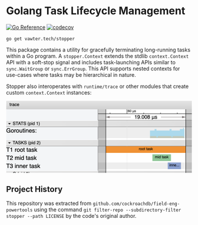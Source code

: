 # Golang Task Lifecycle Management

[![Go Reference](https://pkg.go.dev/badge/vawter.tech/stopper.svg)](https://pkg.go.dev/vawter.tech/stopper)
[![codecov](https://codecov.io/gh/bobvawter/go-stopper/graph/badge.svg?token=7XT22QWN4R)](https://codecov.io/gh/bobvawter/go-stopper)

```shell
go get vawter.tech/stopper
```

This package contains a utility for gracefully terminating long-running tasks within a Go program.
A `stopper.Context` extends the stdlib `context.Context` API with a soft-stop signal and includes
task-launching APIs similar to `sync.WaitGroup` or `sync.ErrGroup`. This API supports nested contexts
for use-cases where tasks may be hierarchical in nature.

Stopper also interoperates with `runtime/trace` or other modules that create custom
`context.Context` instances:

![A view of nested golang trace regions](./docs/trace.png)

## Project History

This repository was extracted from `github.com/cockroachdb/field-eng-powertools` using the command
`git filter-repo --subdirectory-filter stopper --path LICENSE` by the code's original author.
